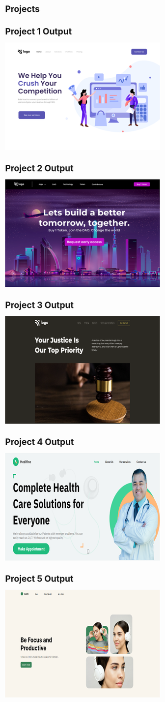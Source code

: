 # Projects
# Project 1 Output
<img src="./Projects/Project 1/output.png" width=600 height=350>

# Project 2 Output 
<img src="./Projects/Project 2/output.png" width=600 height=350>

# Project 3 Output
<img src="./Projects/Project-3/Output.png" width=600 height=350>

# Project 4 Output 
<img src="./Projects/Project-4/Output.png" width=600 height=350>

# Project 5 Output
<img src="./Projects/Project-5/output.png" width=600 height=350>
